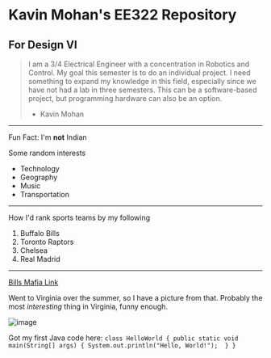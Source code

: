 # Kavin Mohan's EE322 Repository
## For Design VI
> I am a 3/4 Electrical Engineer with a concentration in Robotics and Control.  My goal this semester is to do an individual project.  I need something to expand my knowledge in this field, especially since we have not had a lab in three semesters.  This can be a software-based project, but programming hardware can also be an option.
>  - Kavin Mohan
---
Fun Fact: I'm __not__ Indian

Some random interests
- Technology
- Geography
- Music
- Transportation
---
How I'd rank sports teams by my following
1. Buffalo Bills
2. Toronto Raptors
3. Chelsea
4. Real Madrid
---
[Bills Mafia Link](https://nypost.com/2024/01/21/sports/fan-catches-fire-tailgating-with-bills-mafia-before-chiefs-game/)

Went to Virginia over the summer, so I have a picture from that.  Probably the most _interesting_ thing in Virginia, funny enough.

![image](https://github.com/BlazedFir511/EE322/assets/65604948/dc9e8cae-dd03-4cfc-9cb3-fe77003da72a)

Got my first Java code here:
`class HelloWorld {
    public static void main(String[] args) {
        System.out.println("Hello, World!"); 
    }
}`
